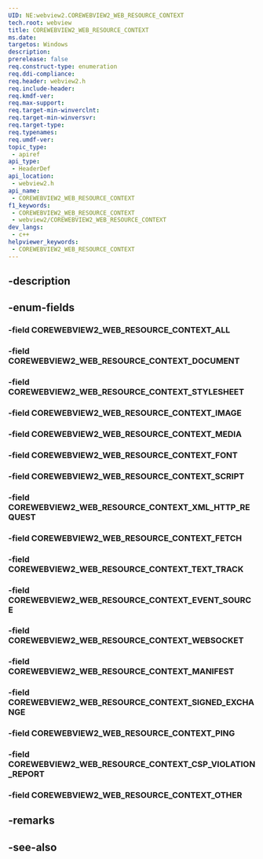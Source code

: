 ```yaml
---
UID: NE:webview2.COREWEBVIEW2_WEB_RESOURCE_CONTEXT
tech.root: webview
title: COREWEBVIEW2_WEB_RESOURCE_CONTEXT
ms.date: 
targetos: Windows
description: 
prerelease: false
req.construct-type: enumeration
req.ddi-compliance: 
req.header: webview2.h
req.include-header: 
req.kmdf-ver: 
req.max-support: 
req.target-min-winverclnt: 
req.target-min-winversvr: 
req.target-type: 
req.typenames: 
req.umdf-ver: 
topic_type:
 - apiref
api_type:
 - HeaderDef
api_location:
 - webview2.h
api_name:
 - COREWEBVIEW2_WEB_RESOURCE_CONTEXT
f1_keywords:
 - COREWEBVIEW2_WEB_RESOURCE_CONTEXT
 - webview2/COREWEBVIEW2_WEB_RESOURCE_CONTEXT
dev_langs:
 - c++
helpviewer_keywords:
 - COREWEBVIEW2_WEB_RESOURCE_CONTEXT
---
```


## -description

## -enum-fields

### -field COREWEBVIEW2_WEB_RESOURCE_CONTEXT_ALL

### -field COREWEBVIEW2_WEB_RESOURCE_CONTEXT_DOCUMENT

### -field COREWEBVIEW2_WEB_RESOURCE_CONTEXT_STYLESHEET

### -field COREWEBVIEW2_WEB_RESOURCE_CONTEXT_IMAGE

### -field COREWEBVIEW2_WEB_RESOURCE_CONTEXT_MEDIA

### -field COREWEBVIEW2_WEB_RESOURCE_CONTEXT_FONT

### -field COREWEBVIEW2_WEB_RESOURCE_CONTEXT_SCRIPT

### -field COREWEBVIEW2_WEB_RESOURCE_CONTEXT_XML_HTTP_REQUEST

### -field COREWEBVIEW2_WEB_RESOURCE_CONTEXT_FETCH

### -field COREWEBVIEW2_WEB_RESOURCE_CONTEXT_TEXT_TRACK

### -field COREWEBVIEW2_WEB_RESOURCE_CONTEXT_EVENT_SOURCE

### -field COREWEBVIEW2_WEB_RESOURCE_CONTEXT_WEBSOCKET

### -field COREWEBVIEW2_WEB_RESOURCE_CONTEXT_MANIFEST

### -field COREWEBVIEW2_WEB_RESOURCE_CONTEXT_SIGNED_EXCHANGE

### -field COREWEBVIEW2_WEB_RESOURCE_CONTEXT_PING

### -field COREWEBVIEW2_WEB_RESOURCE_CONTEXT_CSP_VIOLATION_REPORT

### -field COREWEBVIEW2_WEB_RESOURCE_CONTEXT_OTHER

## -remarks

## -see-also

